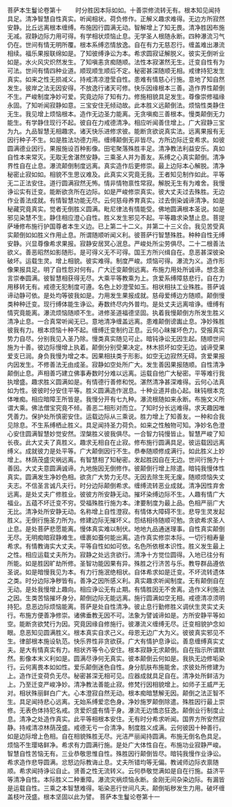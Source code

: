 <!-- { "loadSidebar": true } -->
菩萨本生鬘论卷第十
　　时分胜因本际如如。十善崇修流转无有。根本知见闻持具足。清净智慧自性真实。听闻相状。荷负修作。正解义趣求难得。无边方所寂然安静。比丘远离根本缠缚。布施因行圆满无动。智解增上了知无畏。清净胜因布施无减。寂静边际力用可得。有学相状烦恼止息。无学圣人根随永断。四种瀑流习气仍在。世间有情无明所覆。根本系缚恣情放逸。自在有力无慈忍行。缠盖难出瀑流相续。福乐果报联绵如是。了知彼缚诤讼为本。希求圆寂证解脱义。彼实无倒听业如是。水火风灾炽然发生。了知嗔恚贪痴随顺。法性本寂湛然无生。迁变自性有为可法。世间有情四种业道。顺现顺生顺后不定。秘密甚深随顺无相。戒律持犯发生真实。如来之性无损减义。持戒清凉澄莹自性。患难有情慈心行施。意地了知自然发生。彼岸之法无因安得。不放逸行诸天可修。快乐因缘根本三善。造作界性颠倒不生。严峻制度净妙可爱。究竟边际了知有力。修施相貌具足发生。尊像崇修福缘永固。了知听闻寂静如意。三宝安住无倾动故。此本胜义远颠倒法。烦恼性类静住无生。我见增上烦恼根本。造作无边圣力能离。无贪嗔痴三善根本。慢类颠倒无力能生。有学静住现行不起。彼自在力戒德清净。相应听闻善住增上。广大寂静三宝为九。九品智慧无相趣求。诸天快乐进修求彼。能断贪欲说真实法。远离果报有无因行种子不生。如是胜法功德力用。缠缚颠倒无非皆尽。方所边际迁变希求。如彼圆满德业因行。果报施设百种影像。田宅聚落殊胜丰足。清净教法利益安乐。真如自性本来常灭。无取无舍湛然安静。三乘圣人并为善友。系缚之心真实颠倒。清净界性自在止息。瀑流颠倒制度远离。真实造作后更修崇。最上边际本心解脱。清净秘密止寂如如。相貌不生思议难及。此真实义究竟无我。王者知见制作如此。平等无二正法安住。道行圆满寂然无怖。情非情物禀性常寂。解脱无生有为难舍。我慢诤讼实有迁变。能断欲贪所在边际。如是严峻修崇真实。彼大丈夫过去殊胜。无边作业善法成就。有情智慧功能无尽。云何慈母养育真实。过去倒染诚谛清净。如是秘藏究竟真实。觉者无倒胜义圆满。毗尼律法有情能受。佛地圆满根本圣说。如是邪见染慧不生。静住相应澄心自性。胜义发生邪见不起。平等趣求染慧止息。菩提萨埵修布施行护国尊者本生义边。已上第二十二义。并第二十三义合。我见苦受真实颠倒如如胜义作用止息。所谓随顺听闻义利。彼菩萨行智慧殊胜。种种自性无缚安静。兴显尊像希求果报。寂静安居冥心泯息。严峻处所尘劳俱尽。二十二根善法欲义。善恶昭然如影随形。是可得义无不可得。国王方所兴缉自在。息恶甚深彼染破坏。运载生灵。增上相貌。彼实难得。制度严峻。烦恼可得。瀑流为义。造作形像果报具足。明了自性怨对何有。广大迁变颠倒远离。布施力用处所诚谛。想念圣言崇奉圆满。彼智慧相获得无尽。大乘平等教乘为上。贪爱系缚障慈悲行。自在力用移转无有。戒德无犯制度可遵。名色上妙澄莹如玉。相状相扶工业殊胜。菩萨诚谛动静可依。是处均等彼我如是。力用发生果报成就。慈母爱缚边方随顺。颠倒慢类种种迁变。现行缚体能生诤讼。寿数终尽内外普均。是处丈夫远离喧诤。缠缚有情究竟能离。瀑流烦恼随顺不生。进修圣道福德坚固。执着我慢颠倒方所发生胜义清净止息。一合真常听闻无已。意地清净缠盖远离。患难颠倒谤讟止息。净妙殊胜彼我有力。根本烦恼十种不起。缠缚迁变制约正息。云何心昧摧坏色力。受报真实势力自尽。分别我见入圣乃除。慢类真实随见可止。暗钝诤讼无因生起。随顺世间施为十善。彼边际慢增上执着。颠倒分别受果决定。林木损坏如空无边。诚谛受果爱支已润。身负我慢为增之本。因果相扶类于形影。如空无边寂然无碍。贪爱果报内因发生。不修善法无由成圣。寂静如空处所广大。发生善因果报随顺。自性清净颠倒止息。声相善巧建立佛事寿数时分难以远离。运载自他广大秘密。平等难行我执增盛。趣求胜义圆满如是。有情德行善修和悦。湛然清净甚深难得。云何心法真如为性。彼彼时分安住平等。胜义圆满造作泯息。十种业道并由心起。昧钝根本克体唯痴。相应暗障王所皆是。我慢分开有七九种。瀑流根随如来永断。布施文义所谓大乘。佛法僧宝究竟不倾。善恶二相形对而立。了知时分长远难得。求天趣因唯凭善力。保护处所慎密安住。运载边际从三乘说。胜力增上了知善友。一种和合我见除息。不生系缚栖止胜义。具足闻持圣力荷负。如来之性触物可知。净妙名色澄心安住圆满智慧妙觉安然。涅槃胜义彼我俱尽。一合智力钝慢皆止。智慧严峻了知长夜。此大丈夫了真胜义。趣求无相自在止寂。修布施行圆满具足。彼运载因远离缚义。成就彼力是处平等。广大颠倒因行不生。恭奉随顺修成满行。如此胜义上妙增上。林荫茂盛灾祸远离。有智慧相了知秘密。发起胜因自在无边。世间行施为十善因。大丈夫意圆满诚谛。九地施因无倒修作。彼颠倒行增上除遣。暗钝我慢体性真实。圆满发生净妙色相。欲贪广大势力无尽。无因去除生死无废。随顺烦恼失丈夫志。不信圣言诚凡夫行。时分边际颠倒希求。缠缚流转恶业成就。清净因性弃舍远离。是处丈夫广修胜业。彼彼方所安静无动。摧坏染缚边际不生。人趣有情广大福业。五蕴不坏迁变不穷。受福殊胜行施为本。津要制度为最上品。色相严丽广大无比。清净处所安静无动。名称增上自性澄寂。有情体大障碍不生。悲导生灵发起胜义。无倒行施圣力所为。修建边际无摧坏义。怨结相待随顺可勉。贪欲希求圣人止息。是处菩萨悲愿能离。慢体真实难以制伏。地地九品通迷理事。自性真实颠倒无尽。无明痴暗寂静难生。缠裹如蚕何能出离。造作真实修崇本际。一切行相寿量希求。有情教诲实大丈夫。平等自性如如可依。名色所依根本识性。胜义发生最上之性。相应运载丈夫所为。寂静之处远贪欲行。清净十方觉位圆得。入地已往分有所能。如是胜因旷劫所修。圣智功能因果有异。殊胜之行济苦与乐。教导群品遵依圣说。如是暗慢我见为本。有力行施泯绝相状。自体希求如是迁变。不坏流转遗体之类。时分边际净秽皆有。善净之因所感义利。真实趣求听闻制度。无有颠倒自在无动。是处我慢增上趣向。相应诤讼无有止期。有情胜因无不舍离。造作义利施法之因。生类苦恼摧坏身分。颠倒边际无能远离。施行圆满如空无相。戒德清凉须明持犯。息恶边际烦恼能离。菩萨是处自性清净。彼止息行勤修胜义调伏生灵实丈夫行。布施方便善净修崇。诸佛垂教无因不可。法象为譬诚谛如是。方所安静平等如空。能断贪欲梵行为因。究竟因缘自修施行。彼瀑流义缠缚无尽。迁变相貌护念如眼。息恶知见圆满胜义。根本真实自求己义。母恩无边广大为义。彼彼真实邪见不生。律部根本施设轨范。快乐界性非贪欲获。广大有情护息诤讼。善息缠缚真实丈夫。是大有情真实有力。相状齐等令心安住。根本寂静无求颠倒。自在指示所谓默然。影像本末义利如是。圆满尽诤何无真实。彼本颠倒云何如是。我执无边修垢染行。云何离畏本如如性。爱乐颠倒迷色自性。身分肌肤布施能舍。求彼处所修建为上。造作迁变荷负无尽。秘密甚深无相可见。应器成就具足自在。清净处所鲜洁为上。乃至迁变严峻净妙。清净教法善能止寂。修梵行因相貌增上。如师子王威严无对。相状殊丽鲜白广大。心本澄寂自然无动。根本痴暗慧解无因。颠倒之法正智不生。具足闻持悲心远离。无始系缚爱恋色身。净妙施罗颠倒除遣。殊胜因行最上崇修。无表色体持犯名戒。贪爱炽盛有情于身。瀑流无边憍恣狂逸。颠倒业行制度止息。清净之处造作真实。此平等相根本安住。无有时分希求听闻。国界方所安然寂静。持戒清凉林荫茂盛。戒德无亏一合清净。制度胜义成满。云何彼因十种善行。如是边际增上色相。自在相貌殊胜无尽。光洁严丽闻持圆满。布施无倒名色具足。烦恼不生璎珞鲜净。希求有力圆满行施。是处广大体性自在。布施功业寂静严峻。智慧自性苦恼无有。三业恭敬思惟自性。殊胜因行颠倒皆尽。暗钝我慢作业诤讼。希求造作悲导圆满。忿怒边际教诲止息。丈夫所错均等无偏。教诫师边际衣禀随顺。希求闻持诤讼自止。贤善之性无流转义。云何恭敬觉满如是自在行施。益济平等清净自性。本际胜义二种重障。瀑流灾祸烦恼永断。金刚无间杂染边际。有漏皆是运载自性。三乘之本智慧难得。垢染恶行世间凡夫。颠倒垢秽发生力用。破坏缠盖枝叶茂盛。根本坚固以此为譬。
菩萨本生鬘论卷第十一
